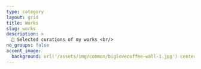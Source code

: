 ```yaml
---
type: category
layout: grid
title: Works
slug: works
description: >
  🚀 Selected curations of my works <br/>
no_groups: false
accent_image: 
  background: url('/assets/img/common/biglovecoffee-wall-1.jpg') center/cover
---
```

